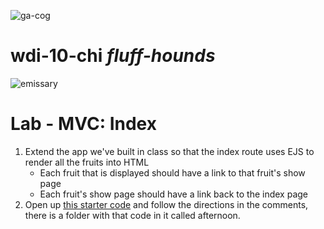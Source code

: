 ![ga-cog](https://camo.githubusercontent.com/6ca75e52ba7cf640161aefd5355a4fbfff7d5f18/687474703a2f2f6d6f62626f6f6b2e67656e6572616c617373656d622e6c792f67615f636f672e706e67)
# wdi-10-chi _fluff-hounds_

![emissary](http://1.bp.blogspot.com/-Jq_hEnaIHsQ/ViC8PKde8oI/AAAAAAAACHo/HfTLOqzZYhY/s1600/emissary242.jpg)

# Lab - MVC: Index

1. Extend the app we've built in class so that the index route uses EJS to render all the fruits into HTML
    - Each fruit that is displayed should have a link to that fruit's show page
    - Each fruit's show page should have a link back to the index page
1. Open up [this starter code](afternoon/server.js) and follow the directions in the comments, there is a folder with that code in it called afternoon.
